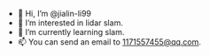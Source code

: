- 👋 Hi, I’m @jialin-li99
- 👀 I’m interested in lidar slam.
- 🌱 I’m currently learning slam.
- 📫 You can send an email to 1171557455@qq.com.

<!---
jialin-li99/jialin-li99 is a ✨ special ✨ repository because its `README.md` (this file) appears on your GitHub profile.
You can click the Preview link to take a look at your changes.
--->
